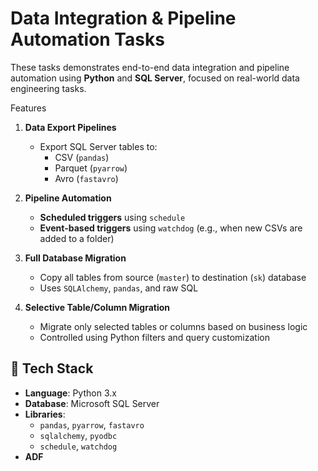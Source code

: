 # Data Integration & Pipeline Automation Tasks

These tasks demonstrates end-to-end data integration and pipeline automation using **Python** and **SQL Server**, focused on real-world data engineering tasks.

Features

1. **Data Export Pipelines**  
   - Export SQL Server tables to:
     - CSV (`pandas`)
     - Parquet (`pyarrow`)
     - Avro (`fastavro`)

2. **Pipeline Automation**  
   - **Scheduled triggers** using `schedule`
   - **Event-based triggers** using `watchdog` (e.g., when new CSVs are added to a folder)

3. **Full Database Migration**  
   - Copy all tables from source (`master`) to destination (`sk`) database  
   - Uses `SQLAlchemy`, `pandas`, and raw SQL

4. **Selective Table/Column Migration**  
   - Migrate only selected tables or columns based on business logic  
   - Controlled using Python filters and query customization

## 🧰 Tech Stack

- **Language**: Python 3.x
- **Database**: Microsoft SQL Server
- **Libraries**: 
  - `pandas`, `pyarrow`, `fastavro`
  - `sqlalchemy`, `pyodbc`
  - `schedule`, `watchdog`
- **ADF**




